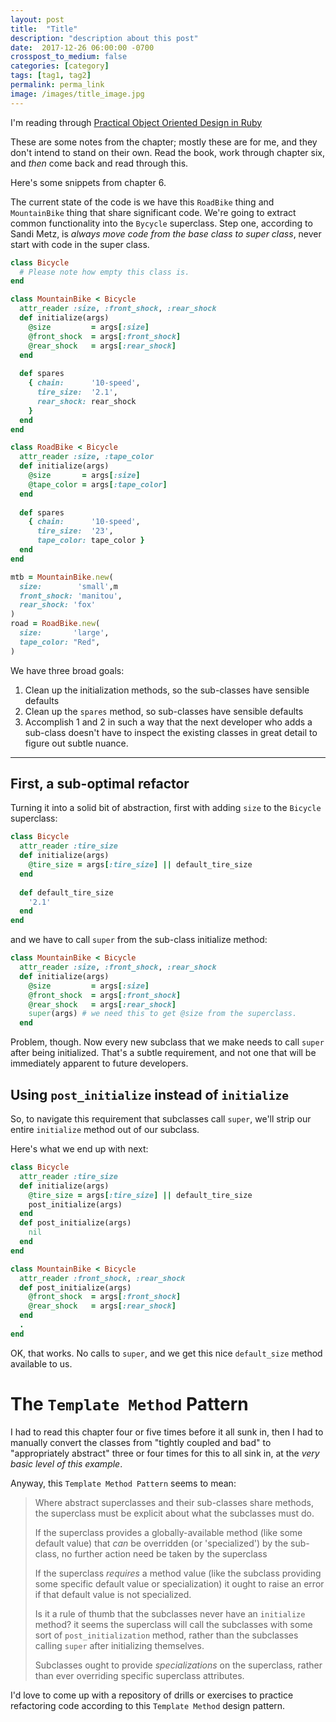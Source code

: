 ```yaml
---
layout: post
title:  "Title"
description: "description about this post"
date:  2017-12-26 06:00:00 -0700
crosspost_to_medium: false
categories: [category]
tags: [tag1, tag2]
permalink: perma_link
image: /images/title_image.jpg
---
```


I'm reading through [Practical Object Oriented Design in Ruby ](https://www.goodreads.com/book/show/13507787-practical-object-oriented-design-in-ruby)

These are some notes from the chapter; mostly these are for me, and they don't intend to stand on their own. Read the book, work through chapter six, and _then_ come back and read through this. 


Here's some snippets from chapter 6. 

The current state of the code is we have this `RoadBike` thing and `MountainBike` thing that share significant code. We're going to extract common functionality into the `Bycycle` superclass. Step one, according to Sandi Metz, is _always move code from the base class to super class_, never start with code in the super class.

```ruby
class Bicycle
  # Please note how empty this class is.
end

class MountainBike < Bicycle
  attr_reader :size, :front_shock, :rear_shock
  def initialize(args)
    @size         = args[:size]
    @front_shock  = args[:front_shock]
    @rear_shock   = args[:rear_shock]
  end
  
  def spares
    { chain:      '10-speed',
      tire_size:  '2.1',
      rear_shock: rear_shock
    }
  end
end

class RoadBike < Bicycle
  attr_reader :size, :tape_color
  def initialize(args)
    @size       = args[:size]
    @tape_color = args[:tape_color]
  end
  
  def spares
    { chain:      '10-speed',
      tire_size:  '23',
      tape_color: tape_color }
  end
end

mtb = MountainBike.new(
  size:        'small',m
  front_shock: 'manitou',
  rear_shock: 'fox'
)
road = RoadBike.new(
  size:       'large',
  tape_color: "Red",
)
```

We have three broad goals:
1. Clean up the initialization methods, so the sub-classes have sensible defaults
2. Clean up the `spares` method, so sub-classes have sensible defaults
3. Accomplish 1 and 2 in such a way that the next developer who adds a sub-class doesn't have to inspect the existing classes in great detail to figure out subtle nuance. 

<!--more-->

------------------------

## First, a sub-optimal refactor

Turning it into a solid bit of abstraction, first with adding `size` to the `Bicycle` superclass:

```ruby
class Bicycle
  attr_reader :tire_size
  def initialize(args)
    @tire_size = args[:tire_size] || default_tire_size
  end
  
  def default_tire_size
    '2.1'
  end
end
```

and we have to call `super` from the sub-class initialize method:

```ruby
class MountainBike < Bicycle
  attr_reader :size, :front_shock, :rear_shock
  def initialize(args)
    @size         = args[:size]
    @front_shock  = args[:front_shock]
    @rear_shock   = args[:rear_shock]
    super(args) # we need this to get @size from the superclass. 
  end
```

Problem, though. Now every new subclass that we make needs to call `super` after being initialized. That's a subtle requirement, and not one that will be immediately apparent to future developers. 

## Using `post_initialize` instead of `initialize`

So, to navigate this requirement that subclasses call `super`, we'll strip our entire `initialize` method out of our subclass. 

Here's what we end up with next:

```ruby
class Bicycle
  attr_reader :tire_size
  def initialize(args)
    @tire_size = args[:tire_size] || default_tire_size
    post_initialize(args)
  end
  def post_initialize(args)
    nil
  end
end

class MountainBike < Bicycle
  attr_reader :front_shock, :rear_shock
  def post_initialize(args)
    @front_shock  = args[:front_shock]
    @rear_shock   = args[:rear_shock]
  end
  .
end
```
OK, that works. No calls to `super`, and we get this nice `default_size` method available to us. 

# The `Template Method` Pattern

I had to read this chapter four or five times before it all sunk in, then I had to manually convert the classes from "tightly coupled and bad" to "appropriately abstract" three or four times for this to all sink in, at the _very basic level of this example_. 


Anyway, this `Template Method Pattern` seems to mean:

> Where abstract superclasses and their sub-classes share methods, the superclass must be explicit about what the subclasses must do. 
> 
> If the superclass provides a globally-available method (like some default value) that _can_ be overridden (or 'specialized') by the sub-class, no further action need be taken by the superclass
> 
> If the superclass _requires_ a method value (like the subclass providing some specific default value or specialization) it ought to raise an error if that default value is not specialized. 
> 
> Is it a rule of thumb that the subclasses never have an `initialize` method? it seems the superclass will call the subclasses with some sort of `post_initialization` method, rather than the subclasses calling `super` after initializing themselves. 
> 
> Subclasses ought to provide _specializations_ on the superclass, rather than ever overriding specific superclass attributes. 


I'd love to come up with a repository of drills or exercises to practice refactoring code according to this `Template Method` design pattern.

